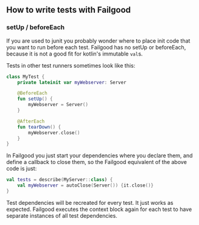 ## How to write tests with Failgood

### setUp / beforeEach

If you are used to junit you probably wonder where to place init code that you want to run before each test.
Failgood has no setUp or beforeEach, because it is not a good fit for kotlin's immutable `val`s.

Tests in other test runners sometimes look like this:
```kotlin
class MyTest {
    private lateinit var myWebserver: Server

    @BeforeEach
    fun setUp() {
        myWebserver = Server()
    }

    @AfterEach
    fun tearDown() {
        myWebserver.close()
    }
}

```
In Failgood you just start your dependencies where you declare them, and define a callback to close them, so the Failgood
equivalent of the above code is just:

```kotlin
val tests = describe(MyServer::class) {
    val myWebserver = autoClose(Server()) {it.close()}
}

```

Test dependencies will be recreated for every test. It just works as expected. Failgood executes the context block again for each test to have separate instances of all test dependencies.

